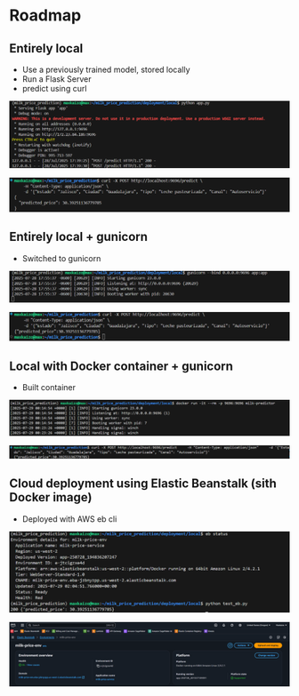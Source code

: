 # Roadmap

## Entirely local

- Use a previously trained model, stored locally
- Run a Flask Server
- predict using curl

![alt text](images/image.png)

![alt text](images/curl.png)

## Entirely local + gunicorn

- Switched to gunicorn

![alt text](images/gunicorn.png)

![alt text](images/curl_gunicorn.png)

## Local with Docker container + gunicorn

- Built container

![alt text](images/container_gunicorn.png)

![alt text](images/curl3.png)

## Cloud deployment using Elastic Beanstalk (sith Docker image)

- Deployed with AWS eb cli

![alt text](images/eb.png)

![alt text](images/aws_eb.png)
